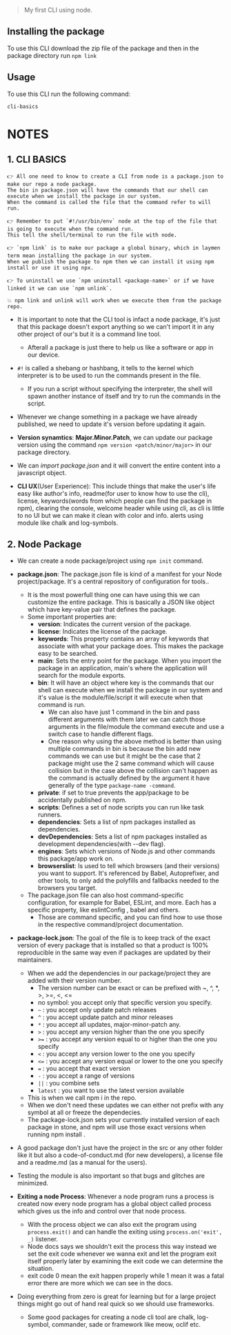 > My first CLI using node.

## Installing the package

To use this CLI download the zip file of the package and then in the package directory run `npm link`

## Usage

To use this CLI run the following command:

```sh
cli-basics
```

# NOTES

## **1. CLI BASICS**

    👉 All one need to know to create a CLI from node is a package.json to make our repo a node package.
    The bin in package.json will have the commands that our shell can execute when we install the package in our system.
    When the command is called the file that the command refer to will run.

    👉 Remember to put `#!/usr/bin/env` node at the top of the file that is going to execute when the command run.
    This tell the shell/terminal to run the file with node.

    👉 `npm link` is to make our package a global binary, which in laymen term mean installing the package in our system.
    When we publish the package to npm then we can install it using npm install or use it using npx.

    👉 To uninstall we use `npm uninstall <package-name>` or if we have linked it we can use `npm unlink`.

    💥 npm link and unlink will work when we execute them from the package repo.

- It is important to note that the CLI tool is infact a node package, it's just that this package doesn't export anything so we can't import it in any other project of our's but it is a command line tool.

  - Afterall a package is just there to help us like a software or app in our device.

- `#!` is called a shebang or hashbang, it tells to the kernel which interpreter is to be used to run the commands present in the file.

  - If you run a script without specifying the interpreter, the shell will spawn another instance of itself and try to run the commands in the script.

- Whenever we change something in a package we have already published, we need to update it's version before updating it again.

- **Version synamtics**: **Major.Minor.Patch**, we can update our package version using the command `npm version <patch/minor/major>` in our package directory.

- We can _import package.json_ and it will convert the entire content into a javascript object.

- **CLI UX**(User Experience): This include things that make the user's life easy like author's info, readme(for user to know how to use the cli), license, keywords(words from which people can find the package in npm), clearing the console, welcome header while using cli, as cli is little to no UI but we can make it clean with color and info. alerts using module like chalk and log-symbols.

## **2. Node Package**

- We can create a node package/project using `npm init` command.

- **package.json**: The package.json file is kind of a manifest for your Node project/package. It's a central repository of configuration for tools..

  - It is the most powerfull thing one can have using this we can customize the entire package. This is basically a JSON like object which have key-value pair that defines the package.
  - Some important properties are:
    - **version**: Indicates the current version of the package.
    - **license**: Indicates the license of the package.
    - **keywords**: This property contains an array of keywords that associate with what your package does. This makes the package easy to be searched.
    - **main**: Sets the entry point for the package. When you import the package in an application, main's where the application will search for the module exports.
    - **bin**: It will have an object where key is the commands that our shell can execute when we install the package in our system and it's value is the module/file/script it will execute when that command is run.
      - We can also have just 1 command in the bin and pass different arguments with them later we can catch those arguments in the file/module the command execute and use a switch case to handle different flags.
      - One reason why using the above method is better than using multiple commands in bin is because the bin add new commands we can use but it might be the case that 2 package might use the 2 same command which will cause collision but in the case above the collision can't happen as the command is actually defined by the argument it have generally of the type `package-name -command`.
    - **private**: if set to true prevents the app/package to be accidentally published on npm.
    - **scripts**: Defines a set of node scripts you can run like task runners.
    - **dependencies**: Sets a list of npm packages installed as dependencies.
    - **devDependencies**: Sets a list of npm packages installed as development dependencies(with --dev flag).
    - **engines**: Sets which versions of Node.js and other commands this package/app work on.
    - **browserslist**: Is used to tell which browsers (and their versions) you want to support. It's referenced by Babel, Autoprefixer, and other tools, to only add the polyfills and fallbacks needed to the browsers you target.
  - The package.json file can also host command-specific configuration, for example for Babel, ESLint, and more. Each has a specific property, like eslintConfig , babel and others.
    - Those are command specific, and you can find how to use those in the respective command/project documentation.

- **package-lock.json**: The goal of the file is to keep track of the exact version of every package that is installed so that a product is 100% reproducible in the same way even if packages are updated by their maintainers.

  - When we add the dependencies in our package/project they are added with their version number.
    - The version number can be exact or can be prefixed with ~, ^, \*, >, >=, <, <=
    - no symbol: you accept only that specific version you specify.
    - `~` : you accept only update patch releases
    - `^` : you accept update patch and minor releases
    - `*` : you accept all updates, major-minor-patch any.
    - `>` : you accept any version higher than the one you specify
    - `>=` : you accept any version equal to or higher than the one you specify
    - `<` : you accept any version lower to the one you specify
    - `<=` : you accept any version equal or lower to the one you specify
    - `=` : you accept that exact version
    - `-` : you accept a range of versions
    - `||` : you combine sets
    - `latest` : you want to use the latest version available
  - This is when we call npm i in the repo.
  - When we don't need these updates we can either not prefix with any symbol at all or freeze the dependecies.
  - The package-lock.json sets your currently installed version of each package in stone, and npm will use those exact versions when running npm install .

- A good package don't just have the project in the src or any other folder like it but also a code-of-conduct.md (for new developers), a license file and a readme.md (as a manual for the users).

- Testing the module is also important so that bugs and glitches are minimized.

- **Exiting a node Process**: Whenever a node program runs a process is created now every node program has a global object called process which gives us the info and control over that node process.

  - With the process object we can also exit the program using `process.exit()` and can handle the exiting using `process.on('exit', _)` listener.
  - Node docs says we shouldn't exit the process this way instead we set the exit code whenever we wanna exit and let the program exit itself properly later by examining the exit code we can determine the situation.
  - exit code 0 mean the exit happen properly while 1 mean it was a fatal error there are more which we can see in the docs.

- Doing everything from zero is great for learning but for a large project things might go out of hand real quick so we should use frameworks.
  - Some good packages for creating a node cli tool are chalk, log-symbol, commander, sade or framework like meow, oclif etc.
